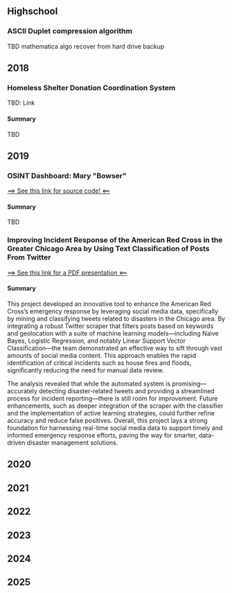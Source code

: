 ## Highschool

### ASCII Duplet compression algorithm

TBD mathematica algo recover from hard drive backup

<!-- [==> See this link for a PDF presentation <==](/static/ASCII%20Duplet%20Compression%20Algorithm.pdf) -->

## 2018

### Homeless Shelter Donation Coordination System

TBD: Link

#### Summary

TBD

## 2019

### OSINT Dashboard: Mary "Bowser"

[==> See this link for source code! <==](https://github.com/meltingscales/ITMS448-osint-dashboard-Bowser)

#### Summary

TBD

### Improving Incident Response of the American Red Cross in the Greater Chicago Area by Using Text Classification of Posts From Twitter

[==> See this link for a PDF presentation <==](/static/IPRO%20-%20Improving%20Incident%20Response%20of%20the%20American%20Red%20Cross%20in%20the%20Greater%20Chicago%20Area%20by%20Using%20Text%20Classification%20of%20Posts%20From%20Twitter.pdf)

#### Summary

This project developed an innovative tool to enhance the American Red Cross’s emergency response by leveraging social media data, specifically by mining and classifying tweets related to disasters in the Chicago area. By integrating a robust Twitter scraper that filters posts based on keywords and geolocation with a suite of machine learning models—including Naive Bayes, Logistic Regression, and notably Linear Support Vector Classification—the team demonstrated an effective way to sift through vast amounts of social media content. This approach enables the rapid identification of critical incidents such as house fires and floods, significantly reducing the need for manual data review.

The analysis revealed that while the automated system is promising—accurately detecting disaster-related tweets and providing a streamlined process for incident reporting—there is still room for improvement. Future enhancements, such as deeper integration of the scraper with the classifier and the implementation of active learning strategies, could further refine accuracy and reduce false positives. Overall, this project lays a strong foundation for harnessing real-time social media data to support timely and informed emergency response efforts, paving the way for smarter, data-driven disaster management solutions.

## 2020

## 2021

## 2022

## 2023

## 2024

## 2025
